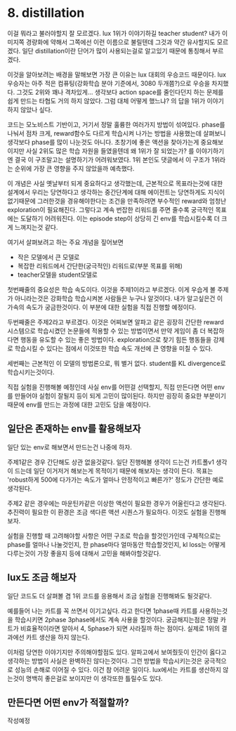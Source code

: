 # 8. distillation

이걸 뭐라고 불러야할지 잘 모르겠다. lux 1위가 이야기하길 teacher student? 내가 이미지쪽 경량화에 약해서 그쪽에선 이런 이름으로 불릴텐데 그것과 약간 유사할지도 모르겠다. 일단 distillation이란 단어가 많이 사용되는걸로 알고있기 때문에 통칭해서 부르겠다.

이것을 알아보려는 배경을 말해보면 가장 큰 이유는 lux 대회의 우승코드 때문이다. lux 우승자는 아주 적은 컴퓨팅(강화학습 분야 기준에서, 3080 두개쯤?)으로 우승을 차지했다. 그것도 2위와 꽤나 격차있게... 생각보다 action space를 줄인다던지 하는 문제를 쉽게 만드는 타협도 거의 하지 않았다. 그럼 대체 어떻게 했느냐? 의 답을 1위가 이야기하지 않았나 싶다. 

코드는 모노비스트 기반이고, 거기서 정말 훌륭한 여러가지 방법이 섞여있다. phase를 나눠서 점차 크게, reward함수도 다르게 학습시켜 나가는 방법을 사용했는데 살펴보니 생각보다 phase를 많이 나눈것도 아니다. 초창기에 좋은 액션을 찾아가는게 중요해보이지만 사실 2위도 많은 학습 자원을 들였을텐데 왜 1위가 잘 되었는가? 를 이야기하기엔 결국 이 구조말고는 설명하기가 어려워보였다. 1위 본인도 댓글에서 이 구조가 1위라는 순위에 가장 큰 영향을 주지 않았을까 예측했다.

이 개념은 사실 옛날부터 되게 중요하다고 생각했는데, 근본적으로 목표라는것에 대한 설계에서 우리는 당연하다고 생각하는 중간단계에 대해 에이전트는 당연하게도 지식이 없기때문에 그러한것을 경유해야한다는 조건을 만족하려면 부수적인 reward와 엄청난 exploration이 필요해진다. 그렇다고 계속 번잡한 리워드를 주면 줄수록 궁극적인 목표에는 도달하기 어려워진다. 이는 episode step이 상당히 긴 env를 학습시킬수록 더 크게 느껴지는것 같다.


여기서 살펴보려고 하는 주요 개념을 짚어보면
- 작은 모델에서 큰 모델로
- 복잡한 리워드에서 간단한(궁극적인) 리워드로(부분 목표를 위해)
- teacher모델을 student모델로

첫번째줄의 중요성은 학습 속도이다. 이것을 주제1이라고 부르겠다. 이게 우습게 볼 주제가 아니라는것은 강화학습 학습시켜본 사람들은 누구나 알것이다. 내가 알고싶은건 이 가속의 속도가 궁금한것이다. 이 부분에 대한 실험을 직접 진행할 예정이다.

두번째줄은 주제2라고 부르겠다. 이것은 어찌보면 알파고 같은 굉장히 간단한 reward 시스템으로 학습시켰던 논문들에 적용할 수 있는 방법이면서 만약 게임이 좀 더 복잡하다면 행동을 유도할 수 있는 좋은 방법이다. exploration으로 찾기 힘든 행동들을 강제로 학습시킬 수 있다는 점에서 이것또한 학습 속도 개선에 큰 영향을 미칠 수 있다.

세번째는 근본적인 이 모델의 방법론으로, 뭐 별거 없다. student를 KL divergence로 학습시키는것이다.

직접 실험을 진행해볼 예정인데 사실 env를 어떤걸 선택할지, 직접 만든다면 어떤 env를 만들어야 실험이 잘될지 등이 되게 고민이 많이된다. 하지만 굉장히 중요한 부분이기 때문에 env를 만드는 과정에 대한 고민도 담을 예정이다.

## 일단은 존재하는 env를 활용해보자

일단 있는 env로 해보면서 만드는건 나중에 하자.

주제1같은 경우 간단해도 상관 없을것같다. 일단 진행해볼 생각이 드는건 카트폴v1 생각이 드는데 일단 이거저거 해보는게 목적이기 때문에 해보자는 생각이 든다. 목표는 'robust하게 500에 다가가는 속도가 얼마나 안정적이고 빠른가?' 정도가 간단한 예로 생각된다.

주제2 같은 경우에는 마운틴카같은 이상한 액션이 필요한 경우가 어울린다고 생각된다. 추진력이 필요한 이 환경은 조금 색다른 액션 시퀀스가 필요하다. 이것도 실험을 진행해보자.

실험을 진행할 때 고려해야할 사항은 어떤 구조로 학습을 할것인가인데 구체적으로는 phase를 얼마나 나눌것인지, 한 phase마다 얼마동안 학습할것인지, kl loss는 어떻게 다루는것이 가장 좋을지 등에 대해서 고민을 해봐야할것같다. 


## lux도 조금 해보자

일단 코드도 더 살펴볼 겸 1위 코드를 응용해서 조금 실험을 진행해봐도 될것같다.

예를들어 나는 카트를 꼭 쓰면서 이기고싶다. 라고 한다면 1phase때 카트를 사용하는것을 학습시키면 2phase 3phase에서도 계속 사용을 할것이다. 궁금해지는점은 정말 카트가 비효율적이라면 알아서 4, 5phase가 되면 사라질까 하는 점이다. 실제로 1위의 결과에선 카트 생산을 하지 않는다. 

이처럼 당연한 이야기지만 주의해야할점도 있다. 알파고에서 보여줬듯이 인간이 옳다고 생각하는 방법이 사실은 완벽하진 않다는것이다. 그런 방법을 학습시키는것은 궁극적으로 성능의 손해로 이어질 수 있다. 이건 참 어려운 일이다. lux에서는 카트를 생산하지 않는것이 명백히 좋은걸로 보이지만 이 생각또한 틀릴수도 있다.


## 만든다면 어떤 env가 적절할까?

작성예정